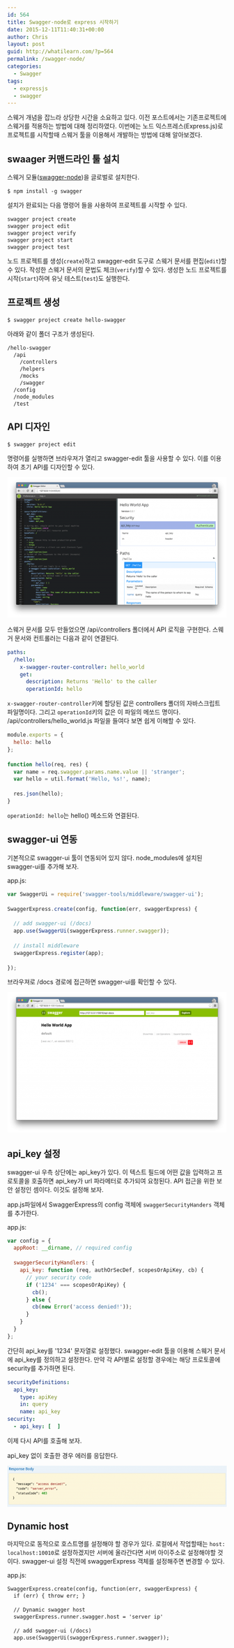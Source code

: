 ```yaml
---
id: 564
title: Swagger-node로 express 시작하기
date: 2015-12-11T11:40:31+00:00
author: Chris
layout: post
guid: http://whatilearn.com/?p=564
permalink: /swagger-node/
categories:
  - Swagger
tags:
  - expressjs
  - swagger
---
```

스웨거 개념을 잡느라 상당한 시간을 소요하고 있다. 이전 포스트에서는 기존프로젝트에 스웨거를 적용하는 방법에 대해 정리하였다. 이번에는 노드 익스프레스(Express.js)로 프로젝트를 시작할때 스웨거 툴을 이용해서 개발하는 방법에 대해 알아보겠다. 


## swaager 커맨드라인 툴 설치

스웨거 모듈([swagger-node](https://github.com/swagger-api/swagger-node))을 글로벌로 설치한다.

```
$ npm install -g swagger
```

설치가 완료되는 다음 명령어 들을 사용하여 프로젝트를 시작할 수 있다.

```
swagger project create
swagger project edit
swagger project verify
swagger project start
swagger project test
```

노드 프로젝트를 생성(`create`)하고 swagger-edit 도구로 스웨거 문서를 편집(`edit`)할수 있다. 작성한 스웨거 문서의 문법도 체크(`verify`)할 수 있다. 생성한 노드 프로젝트를 시작(`start`)하며 유닛 테스트(`test`)도 실행한다.


## 프로젝트 생성

```
$ swagger project create hello-swagger
```

아래와 같이 폴더 구조가 생성된다.

```
/hello-swagger
  /api
    /controllers
    /helpers
    /mocks
    /swagger
  /config
  /node_modules
  /test
```


## API 디자인

```
$ swagger project edit
```

명령어를 실행하면 브라우져가 열리고 swagger-edit 툴을 사용할 수 있다. 이를 이용하여 초기 API를 디자인할 수 있다.

![](/assets/imgs/2015/swagger1.png)

스웨거 문서를 모두 만들었으면 /api/controllers 폴더에서 API 로직을 구현한다. 스웨거 문서와 컨트롤러는 다음과 같이 연결된다. 

```yaml
paths:
  /hello:
    x-swagger-router-controller: hello_world
    get:
      description: Returns 'Hello' to the caller
      operationId: hello 
```

`x-swagger-router-controller`키에 할당된 값은 controllers 폴더의 자바스크립트 파일명이다. 그리고 `operationId`키의 값은 이 파일의 메쏘드 명이다. /api/controllers/hello_world.js 파일을 들여다 보면 쉽게 이해할 수 있다.

```javascript
module.exports = {
  hello: hello
};

function hello(req, res) {
  var name = req.swagger.params.name.value || 'stranger';
  var hello = util.format('Hello, %s!', name);

  res.json(hello);
}
```

`operationId: hello`는 hello() 메소드와 연결된다.


## swagger-ui 연동

기본적으로 swagger-ui 툴이 연동되어 있지 않다. node_modules에 설치된 swagger-ui를 추가해 보자.

app.js:

```javascript
var SwaggerUi = require('swagger-tools/middleware/swagger-ui');

SwaggerExpress.create(config, function(err, swaggerExpress) {

  // add swagger-ui (/docs)
  app.use(SwaggerUi(swaggerExpress.runner.swagger));

  // install middleware
  swaggerExpress.register(app);

});
```

브라우져로 /docs 경로에 접근하면 swagger-ui를 확인할 수 있다.

![](/assets/imgs/2015/swagger2.png)

## api_key 설정

swagger-ui 우측 상단에는 api_key가 있다. 이 텍스트 필드에 어떤 값을 입력하고 프로토콜을 호출하면 api_key가 url 파라메터로 추가되여 요청된다. API 접근을 위한 보안 설정인 셈이다. 이것도 설정해 보자.

app.js파일에서 SwaggerExpress의 config 객체에 `swaggerSecurityHanders` 객체를 추가한다.

app.js:

```javascript
var config = {
  appRoot: __dirname, // required config

  swaggerSecurityHandlers: {
    api_key: function (req, authOrSecDef, scopesOrApiKey, cb) {
      // your security code
      if ('1234' === scopesOrApiKey) {
        cb();
      } else {
        cb(new Error('access denied!'));
      }
    }
  }
};
```

간단히 api_key를 '1234' 문자열로 설정했다.  swagger-edit 툴을 이용해 스웨거 문서에 api_key를 정의하고 설정한다. 만약 각 API별로 설정할 경우에는 해당 프로토콜에 security를 추가하면 된다.

```yaml
securityDefinitions:
  api_key:
    type: apiKey
    in: query
    name: api_key
security:
  - api_key: [  ]    
```

이제 다시 API를 호출해 보자.

api_key 없이 호출한 경우 에러를 응답한다.

![](/assets/imgs/2015/swagger3.png)


## Dynamic host

마지막으로 동적으로 호스트명를 설정해야 할 경우가 있다. 로컬에서 작업할때는 `host: localhost:10010`로 설정하겠지만 서버에 올라간다면 서버 아이주소로 설정해야할 것이다. swagger-ui 설정 직전에 swaggerExpress 객체를 설정해주면 변경할 수 있다.

app.js:

```
SwaggerExpress.create(config, function(err, swaggerExpress) {
  if (err) { throw err; }

  // Dynamic swagger host
  swaggerExpress.runner.swagger.host = 'server ip'
  
  // add swagger-ui (/docs)
  app.use(SwaggerUi(swaggerExpress.runner.swagger));
```
